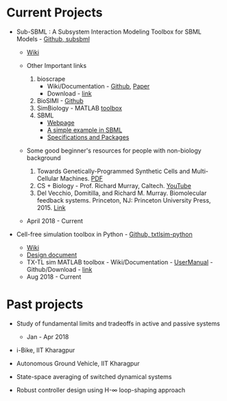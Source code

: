 # Current Projects

* Sub-SBML : A Subsystem Interaction Modeling Toolbox for SBML Models - [Github, subsbml](https://github.com/BuildACell/subsbml/)
	- [Wiki](https://github.com/BuildACell/subsbml/wiki)
	- Other Important links 
		1. bioscrape  
		   - Wiki/Documentation - [Github](https://github.com/ananswam/bioscrape/wiki), [Paper](https://www.biorxiv.org/content/early/2017/03/27/121152)
		   - Download - [link](https://omictools.com/bio-circuit-stochastic-single-cell-reaction-analysis-and-parameter-estimation-tool)
		2. BioSIMI - [Github](https://github.com/MiroGasparek/BioSIMI)
		3. SimBiology - MATLAB [toolbox](https://www.mathworks.com/products/simbiology.html)
		4. SBML 
			- [Webpage](http://sbml.org)
			-  [A simple example in SBML](http://sbml.org/More_Detailed_Summary_of_SBML)
			-  [Specifications and Packages](http://sbml.org/Documents/Specifications)
	- Some good beginner's resources for people with non-biology background
	   1. Towards Genetically-Programmed Synthetic Cells and Multi-Cellular Machines. [PDF](http://www.cds.caltech.edu/~murray/wiki/images/2/23/Dod16-vbff.pdf)
		2. CS + Biology - Prof. Richard Murray, Caltech. [YouTube](https://youtu.be/dPcObYcFU_I) 
		3. Del Vecchio, Domitilla, and Richard M. Murray. Biomolecular feedback systems. Princeton, NJ: Princeton University Press, 2015. [Link](http://www.cds.caltech.edu/~murray/BFSwiki/index.php?title=Main_Page)
		
	- April 2018 - Current

* Cell-free simulation toolbox in Python - [Github, txtlsim-python](https://github.com/BuildACell/txtlsim-python)
	- [Wiki](https://github.com/BuildACell/txtlsim-python/wiki)
	- [Design document](https://github.com/BuildACell/txtlsim-python/wiki/txtl-module-design-document)
	- TX-TL sim MATLAB toolbox
		    - Wiki/Documentation - [UserManual](https://github.com/BuildACell/txtlsim/blob/master/doc/usersmanual.pdf)
		    - Github/Download - [link](https://github.com/BuildACell/txtlsim/)
	- Aug 2018 - Current

	
	
# Past projects 

* Study of fundamental limits and tradeoffs in active and passive systems 
	- Jan - Apr 2018

* i-Bike, IIT Kharagpur
	
* Autonomous Ground Vehicle, IIT Kharagpur

* State-space averaging of switched dynamical systems

* Robust controller design using H-$\infty$ loop-shaping approach





